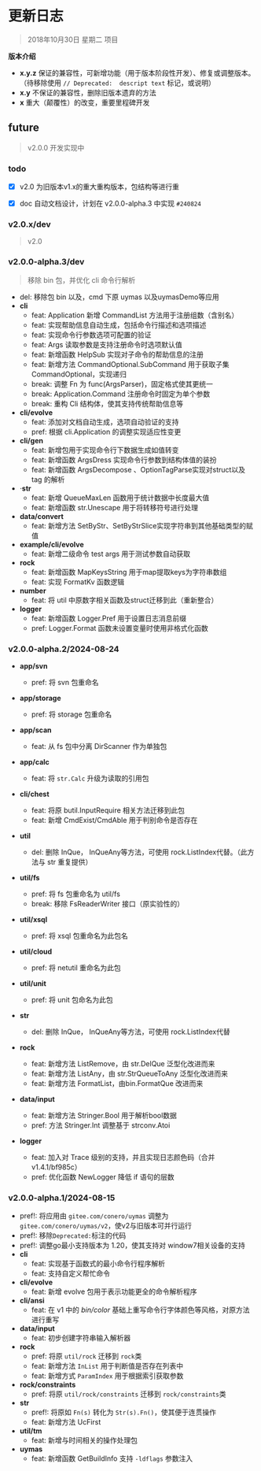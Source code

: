# 更新日志
> 2018年10月30日 星期二
> 项目



**版本介绍**

- **x.y.z**     	保证的兼容性，可新增功能（用于版本阶段性开发）、修复或调整版本。（待移除使用 `// Deprecated:  descript text` 标记，或说明）
- **x.y**            不保证的兼容性，删除旧版本遗弃的方法
- **x**               重大（颠覆性）的改变，重要里程碑开发



## future

> v2.0.0 开发实现中



### todo

- [x] v2.0 为旧版本v1.x的重大重构版本，包结构等进行重
- [x] doc 自动文档设计，计划在 v2.0.0-alpha.3 中实现 `#240824`



### v2.0.x/dev

> v2.0



### v2.0.0-alpha.3/dev

> 移除 bin 包，并优化 cli 命令行解析

- del: 移除包 bin 以及，cmd 下原 uymas 以及uymasDemo等应用
- **cli**
  - feat: Application 新增 CommandList 方法用于注册组数（含别名）
  - feat: 实现帮助信息自动生成，包括命令行描述和选项描述
  - feat: 实现命令行参数选项可配置的验证
  - feat: Args 读取参数是支持注册命令时选项默认值
  - feat: 新增函数 HelpSub 实现对子命令的帮助信息的注册
  - feat: 新增方法 CommandOptional.SubCommand 用于获取子集 CommandOptional，实现递归
  - break: 调整 Fn 为 func(ArgsParser)，固定格式使其更统一
  - break: Application.Command 注册命令时固定为单个参数
  - break: 重构 Cli 结构体，使其支持传统帮助信息等
- **cli/evolve**
  - feat: 添加对文档自动生成，选项自动验证的支持
  - pref: 根据 cli.Application 的调整实现适应性变更
- **cli/gen**
  - feat: 新增包用于实现命令行下数据生成如值转变
  - feat: 新增函数  ArgsDress 实现命令行参数到结构体值的装扮
  - feat: 新增函数 ArgsDecompose 、OptionTagParse实现对struct以及 tag 的解析
- ·**str**
  - feat: 新增 QueueMaxLen 函数用于统计数据中长度最大值
  - feat: 新增函数 str.Unescape 用于将转移符号进行处理
- **data/convert**
  - feat: 新增方法 SetByStr、SetByStrSlice实现字符串到其他基础类型的赋值
- **example/cli/evolve**
  - feat: 新增二级命令 test args 用于测试参数自动获取
- **rock**
  - feat: 新增函数 MapKeysString 用于map提取keys为字符串数组
  - feat: 实现 FormatKv 函数逻辑
- **number**
  - feat: 将 util 中原数字相关函数及struct迁移到此（重新整合）
- **logger**
  - feat: 新增函数 Logger.Pref 用于设置日志消息前缀
  - pref: Logger.Format 函数未设置变量时使用非格式化函数






### v2.0.0-alpha.2/2024-08-24

- **app/svn**
  - pref: 将 svn 包重命名
- **app/storage**
  
  - pref: 将 storage 包重命名
- **app/scan**
  
  - feat: 从 fs 包中分离 DirScanner 作为单独包
- **app/calc**
  
  - feat: 将 `str.Calc` 升级为读取的引用包
- **cli/chest**

  - feat: 将原 butil.InputRequire 相关方法迁移到此包
  - feat: 新增 CmdExist/CmdAble 用于判别命令是否存在
- **util**
  - del: 删除 InQue， InQueAny等方法，可使用 rock.ListIndex代替。（此方法与 str 重复提供）
- **util/fs**
  - pref: 将 fs 包重命名为 util/fs
  - break: 移除 FsReaderWriter 接口（原实验性的）
- **util/xsql**

  - pref: 将 xsql 包重命名为此包名
- **util/cloud**
  - pref: 将 netutil 重命名为此包
  
- **util/unit**
  - pref: 将 unit 包命名为此包
  
- **str**

  - del: 删除 InQue， InQueAny等方法，可使用 rock.ListIndex代替
- **rock**

  - feat: 新增方法 ListRemove，由 str.DelQue 泛型化改进而来
  - feat: 新增方法 ListAny，由 str.StrQueueToAny 泛型化改进而来
  - feat: 新增方法 FormatList，由bin.FormatQue 改进而来
- **data/input**

  - feat: 新增方法 Stringer.Bool 用于解析bool数据
  - pref: 方法 Stringer.Int 调整基于 strconv.Atoi
- **logger**
  - feat: 加入对 Trace 级别的支持，并且实现日志颜色码（合并v1.4.1/bf985c）
  - pref: 优化函数 NewLogger 降低 if 语句的层数



### v2.0.0-alpha.1/2024-08-15

- pref!: 将应用由 `gitee.com/conero/uymas` 调整为 `gitee.com/conero/uymas/v2`，使v2与旧版本可并行运行
- pref!: 移除`Deprecated:`标注的代码
- pref!: 调整go最小支持版本为 1.20，使其支持对 window7相关设备的支持
- **cli**
  - feat: 实现基于函数式的最小命令行程序解析
  - feat: 支持自定义帮忙命令
- **cli/evolve**
  - feat: 新增 evolve 包用于表示功能更全的命令解析程序
- **cli/ansi**
  - feat: 在 v1 中的 *bin/color* 基础上重写命令行字体颜色等风格，对原方法进行重写
- **data/input**
  - feat: 初步创建字符串输入解析器
- **rock**
  - pref: 将原 `util/rock` 迁移到 `rock`类
  - feat: 新增方法 `InList` 用于判断值是否存在列表中
  - feat: 新增方式 `ParamIndex` 用于根据索引获取参数
- **rock/constraints**
  - pref: 将原 `util/rock/constraints` 迁移到 `rock/constraints`类
- **str**
  - pref!: 将原如 `Fn(s)` 转化为 `Str(s).Fn()`，使其便于连贯操作
  - feat: 新增方法 UcFirst
- **util/tm**
  - feat: 新增与时间相关的操作处理包
- **uymas**
  - feat: 新增函数 GetBuildInfo 支持  `-ldflags` 参数注入
